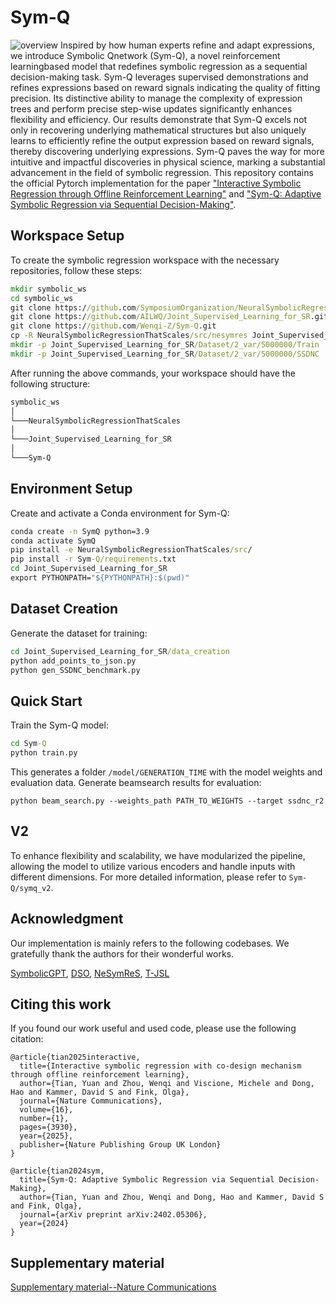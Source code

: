 # Sym-Q

![overview](Overview.png)
Inspired by how human experts refine and adapt expressions, we introduce Symbolic Qnetwork (Sym-Q), a novel reinforcement learningbased model that redefines symbolic regression as a sequential decision-making task. Sym-Q leverages supervised demonstrations and refines expressions based on reward signals indicating the quality of fitting precision. Its distinctive ability to manage the complexity of expression trees and perform precise step-wise updates significantly enhances flexibility and efficiency. Our results demonstrate that Sym-Q excels not only in recovering underlying mathematical structures but also uniquely learns to efficiently refine the output expression based on reward signals, thereby discovering underlying expressions. Sym-Q paves the way for more intuitive and impactful discoveries in physical science, marking a substantial advancement in the field of symbolic regression. This repository contains the official Pytorch implementation for the paper ["Interactive Symbolic Regression through Offline Reinforcement Learning"](https://www.nature.com/articles/s41467-025-59288-y.pdf) and ["Sym-Q: Adaptive Symbolic Regression via Sequential Decision-Making"](https://arxiv.org/pdf/2402.05306v1).

## Workspace Setup

To create the symbolic regression workspace with the necessary repositories, follow these steps:

```cmd
mkdir symbolic_ws
cd symbolic_ws
git clone https://github.com/SymposiumOrganization/NeuralSymbolicRegressionThatScales.git
git clone https://github.com/AILWQ/Joint_Supervised_Learning_for_SR.git
git clone https://github.com/Wenqi-Z/Sym-Q.git
cp -R NeuralSymbolicRegressionThatScales/src/nesymres Joint_Supervised_Learning_for_SR/src
mkdir -p Joint_Supervised_Learning_for_SR/Dataset/2_var/5000000/Train
mkdir -p Joint_Supervised_Learning_for_SR/Dataset/2_var/5000000/SSDNC
```

After running the above commands, your workspace should have the following structure:

```Diff
symbolic_ws
│
└───NeuralSymbolicRegressionThatScales
│
└───Joint_Supervised_Learning_for_SR
│ 
└───Sym-Q
```

## Environment Setup

Create and activate a Conda environment for Sym-Q:

```cmd
conda create -n SymQ python=3.9
conda activate SymQ
pip install -e NeuralSymbolicRegressionThatScales/src/
pip install -r Sym-Q/requirements.txt
cd Joint_Supervised_Learning_for_SR
export PYTHONPATH="${PYTHONPATH}:$(pwd)"
```

## Dataset Creation

Generate the dataset for training:

```cmd
cd Joint_Supervised_Learning_for_SR/data_creation
python add_points_to_json.py
python gen_SSDNC_benchmark.py
```

## Quick Start

Train the Sym-Q model:

```cmd
cd Sym-Q
python train.py
```

This generates a folder `/model/GENERATION_TIME` with the model weights and evaluation data. Generate beamsearch results for evaluation:

```
python beam_search.py --weights_path PATH_TO_WEIGHTS --target ssdnc_r2
```

## V2

To enhance flexibility and scalability, we have modularized the pipeline, allowing the model to utilize various encoders and handle inputs with different dimensions. For more detailed information, please refer to `Sym-Q/symq_v2`.

## Acknowledgment

Our implementation is mainly refers to the following codebases. We gratefully thank the authors for their wonderful works.

[SymbolicGPT](https://github.com/mojivalipour/symbolicgpt), [DSO](https://github.com/brendenpetersen/deep-symbolic-optimization), [NeSymReS](https://github.com/SymposiumOrganization/NeuralSymbolicRegressionThatScales), [T-JSL](https://github.com/AILWQ/Joint_Supervised_Learning_for_SR)

## Citing this work

If you found our work useful and used code, please use the following citation:
```
@article{tian2025interactive,
  title={Interactive symbolic regression with co-design mechanism through offline reinforcement learning},
  author={Tian, Yuan and Zhou, Wenqi and Viscione, Michele and Dong, Hao and Kammer, David S and Fink, Olga},
  journal={Nature Communications},
  volume={16},
  number={1},
  pages={3930},
  year={2025},
  publisher={Nature Publishing Group UK London}
}
```

```
@article{tian2024sym,
  title={Sym-Q: Adaptive Symbolic Regression via Sequential Decision-Making},
  author={Tian, Yuan and Zhou, Wenqi and Dong, Hao and Kammer, David S and Fink, Olga},
  journal={arXiv preprint arXiv:2402.05306},
  year={2024}
}
```
## Supplementary material
[Supplementary material--Nature Communications](https://static-content.springer.com/esm/art%3A10.1038%2Fs41467-025-59288-y/MediaObjects/41467_2025_59288_MOESM1_ESM.pdf)
